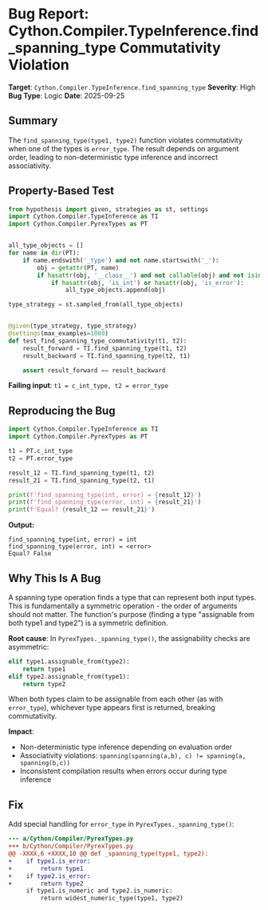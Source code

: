 # Bug Report: Cython.Compiler.TypeInference.find_spanning_type Commutativity Violation

**Target**: `Cython.Compiler.TypeInference.find_spanning_type`
**Severity**: High
**Bug Type**: Logic
**Date**: 2025-09-25

## Summary

The `find_spanning_type(type1, type2)` function violates commutativity when one of the types is `error_type`. The result depends on argument order, leading to non-deterministic type inference and incorrect associativity.

## Property-Based Test

```python
from hypothesis import given, strategies as st, settings
import Cython.Compiler.TypeInference as TI
import Cython.Compiler.PyrexTypes as PT


all_type_objects = []
for name in dir(PT):
    if name.endswith('_type') and not name.startswith('_'):
        obj = getattr(PT, name)
        if hasattr(obj, '__class__') and not callable(obj) and not isinstance(obj, dict):
            if hasattr(obj, 'is_int') or hasattr(obj, 'is_error'):
                all_type_objects.append(obj)

type_strategy = st.sampled_from(all_type_objects)


@given(type_strategy, type_strategy)
@settings(max_examples=1000)
def test_find_spanning_type_commutativity(t1, t2):
    result_forward = TI.find_spanning_type(t1, t2)
    result_backward = TI.find_spanning_type(t2, t1)

    assert result_forward == result_backward
```

**Failing input**: `t1 = c_int_type, t2 = error_type`

## Reproducing the Bug

```python
import Cython.Compiler.TypeInference as TI
import Cython.Compiler.PyrexTypes as PT

t1 = PT.c_int_type
t2 = PT.error_type

result_12 = TI.find_spanning_type(t1, t2)
result_21 = TI.find_spanning_type(t2, t1)

print(f'find_spanning_type(int, error) = {result_12}')
print(f'find_spanning_type(error, int) = {result_21}')
print(f'Equal? {result_12 == result_21}')
```

**Output:**
```
find_spanning_type(int, error) = int
find_spanning_type(error, int) = <error>
Equal? False
```

## Why This Is A Bug

A spanning type operation finds a type that can represent both input types. This is fundamentally a symmetric operation - the order of arguments should not matter. The function's purpose (finding a type "assignable from both type1 and type2") is a symmetric definition.

**Root cause**: In `PyrexTypes._spanning_type()`, the assignability checks are asymmetric:

```python
elif type1.assignable_from(type2):
    return type1
elif type2.assignable_from(type1):
    return type2
```

When both types claim to be assignable from each other (as with `error_type`), whichever type appears first is returned, breaking commutativity.

**Impact**:
- Non-deterministic type inference depending on evaluation order
- Associativity violations: `spanning(spanning(a,b), c) != spanning(a, spanning(b,c))`
- Inconsistent compilation results when errors occur during type inference

## Fix

Add special handling for `error_type` in `PyrexTypes._spanning_type()`:

```diff
--- a/Cython/Compiler/PyrexTypes.py
+++ b/Cython/Compiler/PyrexTypes.py
@@ -XXXX,6 +XXXX,10 @@ def _spanning_type(type1, type2):
+    if type1.is_error:
+        return type1
+    if type2.is_error:
+        return type2
     if type1.is_numeric and type2.is_numeric:
         return widest_numeric_type(type1, type2)
```